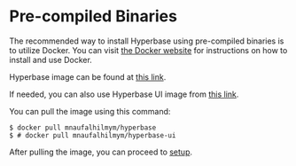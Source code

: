# Pre-compiled Binaries

The recommended way to install Hyperbase using pre-compiled binaries is to utilize Docker. You can visit [the Docker website](https://www.docker.com/) for instructions on how to install and use Docker.

Hyperbase image can be found at [this link](https://hub.docker.com/r/mnaufalhilmym/hyperbase).

If needed, you can also use Hyperbase UI image from [this link](https://hub.docker.com/r/mnaufalhilmym/hyperbase-ui).

You can pull the image using this command:

```console
$ docker pull mnaufalhilmym/hyperbase
$ # docker pull mnaufalhilmym/hyperbase-ui
```

After pulling the image, you can proceed to [setup](04_setup/01_chapter.md).
